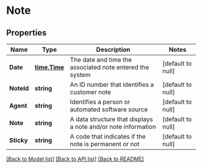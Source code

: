 # Note

## Properties
Name | Type | Description | Notes
------------ | ------------- | ------------- | -------------
**Date** | [**time.Time**](time.Time.md) | The date and time the associated note entered the system | [default to null]
**NoteId** | **string** | An ID number that identifies a customer note | [default to null]
**Agent** | **string** | Identifies a person or automated software source | [default to null]
**Note** | **string** | A data structure that displays a note and/or note information | [default to null]
**Sticky** | **string** | A code that indicates if the note is permanent or not | [default to null]

[[Back to Model list]](../README.md#documentation-for-models) [[Back to API list]](../README.md#documentation-for-api-endpoints) [[Back to README]](../README.md)

